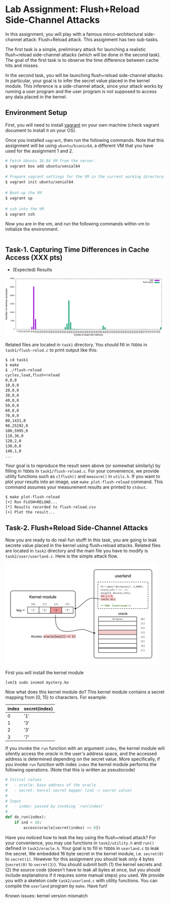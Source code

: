 Lab Assignment: Flush+Reload Side-Channel Attacks
=================================================

In this assignment, you will play with a famous mirco-architectural
side-channel attack: Flush+Reload attack. This assignment has two
sub-tasks. 

The first task is a simple, preliminary attack for launching a
realistic flush+reload side-channel attacks (which will be done in the
second task). The goal of the first task is to observe the time
difference between cache hits and misses.

In the second task, you will be launching flush+reload side-channel
attacks. In particular, your goal is to infer the secret value placed
in the kernel module. This inference is a side-channel attack, since
your attack works by running a user program and the user program is
not supposed to access any data placed in the kernel.


## Environment Setup

First, you will need to install
[vagrant](https://www.vagrantup.com/docs/installation/) on your own
machine (check vagrant document to install it on your OS).

Once you installed `vagrant`, then run the following commands. Note
that this assignment will be using `ubuntu/bionic64`, a different VM
that you have used for the assignment 1 and 2.

```sh
# Fetch Ubuntu 16.04 VM from the server.
$ vagrant box add ubuntu/xenial64

# Prepare vagrant settings for the VM in the current working directory.
$ vagrant init ubuntu/xenial64

# Boot-up the VM
$ vagrant up

# ssh into the VM
$ vagrant ssh
```

Now you are in the vm, and run the following commands within vm to
initialize the environment.

```sh

```

## Task-1. Capturing Time Differences in Cache Access (XXX pts)

* (Expected) Results

![Demo](demo.png)

Related files are located in `task1` directory. You should fill in `TODO`s in
`task1/flush-relod.c` to print output like this:

```
$ cd task1
$ make
$ ./flush-reload
cycles,load,flush+reload
0,0,0
10,0,0
20,0,0
30,0,0
40,0,0
50,0,0
60,0,0
70,0,0
80,1431,0
90,25292,0
100,5995,0
110,36,0
120,2,0
130,0,0
140,1,0
...
```

Your goal is to reproduce the result seen above (or somewhat similarly) by
filling in `TODO`s in `task1/flush-reload.c`. For your convenience, we provide
utility functions such as `clflush()` and `measure()` in `utils.h`. If you
want to plot your results into an image, use `make plot-flush-reload` command.
This command assumes your measurement results are printed to `stdout`.

```
$ make plot-flush-reload
[+] Run FLUSH+RELOAD...
[*] Results recorded to flush-reload.csv
[+] Plot the result...
```

## Task-2. Flush+Reload Side-Channel Attacks

Now you are ready to do real-fun stuff! In this task, you are going to
leak secrete value placed in the kernel using flush+reload
attacks. Related files are located in `task2` directory and the main
file you have to modify is `task2/user/userland.c`.  Here is the simple
attack flow.

![Attack](attack.png)

First you will install the kernel module

```
[vm]$ sudo insmod mystery.ko
```

Now what does this kernel module do? This kernel module contains a
secret mapping from [0, 15) to characters. For example:

| index | secret(index) |
|-------|---------------|
| 0     | '1'           |
| 1     | '3'           |
| 2     | '3'           |
| 3     | '7'           |

If you invoke the `run` function with an argument `index`, the kernel
module will silently access the _oracle_ in the user's address space,
and the accessed address is determined depending on the secret value.
More specifically, if you invoke `run` function with index `index`
the kernel module performs the following operations. (Note that this
is written as pseudocode)

```python
# Initial values
#   - oracle: base address of the oracle
#   - secret: kenrel secret mapper (ind -> secret value)
#
# Input
#   - index: passed by invoking `run(index)`
#
def do_run(index):
    if ind < 16:
        access(oracle[secret(index) << 6])
```

Have you noticed how to leak the key using the flush+reload attack?
For your convenience, you may use functions in `task2/utility.h` and
`run()` defined in `task2/oracle.h`.  Your goal is to fill in `TODO`s
in `userland.c` to leak the secret. We embedded 16 byte secret in the
kernel module, i.e. `secret(0)` to `secret(1)`. However for this
assignment you should leak only 4 bytes (`secret(0)` to `secret(3)`).
You should submit both (1) the kernel secrets and (2) the source code
(doesn't have to leak all bytes at once, but you should include
explanations if it requires some manual steps) you used. We provide
you with a skeleton code `task2/userland.c` with utility functions.
You can compile the `userland` program by `make`. Have fun!

Known issues: kernel version mismatch
